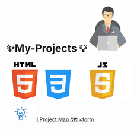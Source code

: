 # ✨My-Projects 💡 <img src="proj1-removebg-preview.png"  width="100px">

<img src="html-tutorial.png" width ="100px"><img src="mycss.png" width ="80px"><img src="JavaScript-Logo.png" width="159px" >




<a href="https://manishdeveloper333.github.io/web-template-by-table/form google map.html"><img src="light-removebg-preview.png" width ="80px">1.Project Map 🗺 +form </a>
